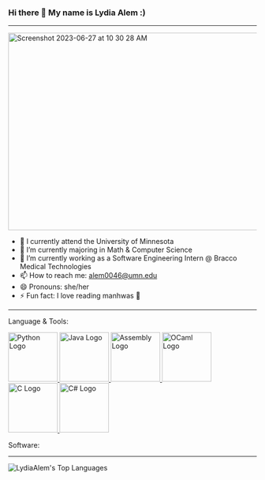 ### Hi there 👋 My name is Lydia Alem :)
---

<img width="900" height="400" alt="Screenshot 2023-06-27 at 10 30 28 AM" src="https://github.com/LydiaAlem/LydiaAlem/assets/107647071/1e88f391-999e-4326-87aa-fdec2e0ed29a">

- 📍 I currently attend the University of Minnesota
- 🌱 I’m currently majoring in Math & Computer Science
- 🔭 I’m currently working as a Software Engineering Intern @ Bracco Medical Technologies
- 📫 How to reach me: alem0046@umn.edu
- 😄 Pronouns: she/her
- ⚡ Fun fact: I love reading manhwas 💛
---
Language & Tools:
<!-- Python -->
<a href="https://www.python.org/">
  <img src="https://www.python.org/static/community_logos/python-logo-generic.svg" alt="Python Logo" width="100" height="100">
</a>
<!-- Java -->
<a href="https://www.java.com/">
  <img src="https://www.example.com/java-logo.png" alt="Java Logo" width="100" height="100">
</a>

<!-- Assembly (x86-64) -->
<a href="https://www.assembly.org/">
  <img src="https://www.example.com/assembly-logo.png" alt="Assembly Logo" width="100" height="100">
</a>

<!-- Ocaml -->
<a href="https://ocaml.org/">
  <img src="https://www.example.com/ocaml-logo.png" alt="OCaml Logo" width="100" height="100">
</a>

<!-- C -->
<a href="https://www.cprogramming.com/">
  <img src="https://www.example.com/c-logo.png" alt="C Logo" width="100" height="100">
</a>

<!-- C# -->
<a href="https://docs.microsoft.com/en-us/dotnet/csharp/">
  <img src="https://www.example.com/csharp-logo.png" alt="C# Logo" width="100" height="100">
</a>

Software:



---
![LydiaAlem's Top Languages](https://github-readme-stats.vercel.app/api/top-langs/?username=LydiaAlem&theme=highcontrast&show_icons=true&hide_border=true&layout=compact)
